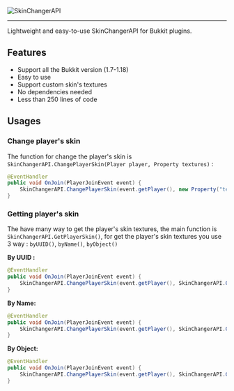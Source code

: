 ![SkinChangerAPI](https://user-images.githubusercontent.com/71231848/156544216-ba367464-3743-415c-a550-913e0ae948d9.png)

---
Lightweight and easy-to-use SkinChangerAPI for Bukkit plugins. 

## Features

- Support all the Bukkit version (1.7-1.18)
- Easy to use
- Support custom skin's textures
- No dependencies needed
- Less than 250 lines of code

## Usages

### Change player's skin

The function for change the player's skin is `SkinChangerAPI.ChangePlayerSkin(Player player, Property textures)` :

```java
@EventHandler
public void OnJoin(PlayerJoinEvent event) {
    SkinChangerAPI.ChangePlayerSkin(event.getPlayer(), new Property("textures", skin_value, skin_signature);
}
```

### Getting player's skin

The have many way to get the player's skin textures, the main function is `SkinChangerAPI.GetPlayerSkin()`, for get the player's skin textures you use 3 way : `byUUID()`, `byName()`, `byObject()`

**By UUID :**
```java
@EventHandler
public void OnJoin(PlayerJoinEvent event) {
    SkinChangerAPI.ChangePlayerSkin(event.getPlayer(), SkinChangerAPI.GetPLayerSkin().byUUID(event.getPlayer.getUniqueID()));
}
```

**By Name:**
```java
@EventHandler
public void OnJoin(PlayerJoinEvent event) {
    SkinChangerAPI.ChangePlayerSkin(event.getPlayer(), SkinChangerAPI.GetPLayerSkin().byName(event.getPlayer.getName()));
}
```

**By Object:**
```java
@EventHandler
public void OnJoin(PlayerJoinEvent event) {
    SkinChangerAPI.ChangePlayerSkin(event.getPlayer(), SkinChangerAPI.GetPLayerSkin().byObject(event.getPlayer()));
}
```
